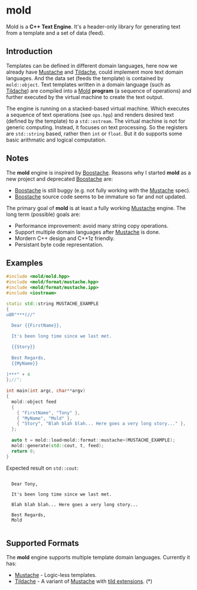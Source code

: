 # mold

Mold is a **C++ Text Engine**. It's a header-only library for generating
text from a template and a set of data (feed).

Introduction
------------

Templates can be defined in different domain languages, here now we already
have [Mustache][mustache] and [Tildache][tildache], could implement more
text domain languages. And the data set (feeds the template) is contained
by `mold::object`. Text templates written in a domain language
(such as [Tildache][tildache]) are compiled into a [Mold][mold] **program**
(a sequence of operations) and further executed by the virtual
machine to create the text output.

The engine is running on a stacked-based virtual machine. Which executes a
sequence of text operations (see `ops.hpp`) and renders desired text
(defined by the template) to a `std::ostream`. The virtual machine is not
for generic computing. Instead, it focuses on text processing. So the
registers are `std::string` based, rather then `int` or `float`. But it do
supports some basic arithmatic and logical computation.

Notes
-----

The **mold** engine is inspired by [Boostache][boostache]. Reasons why I started
**mold** as a new project and deprecated [Boostache][boostache] are:

  * [Boostache][boostache] is still buggy (e.g. not fully working with the [Mustache][mustache] spec).
  * [Boostache][boostache] source code seems to be immature so far and not updated.

The primary goal of **mold** is at least a fully working [Mustache][mustache] engine.
The long term (possible) goals are:

  * Performance improvement: avoid many string copy operations.
  * Support multiple domain languages after [Mustache][mustache] is done.
  * Mordern C++ design and C++1z friendly.
  * Persistant byte code representation.

Examples
--------

```c++
#include <mold/mold.hpp>
#include <mold/format/mustache.hpp>
#include <mold/format/mustache.ipp>
#include <iostream>

static std::string MUSTACHE_EXAMPLE
{
u8R"***(//"
  
  Dear {{FirstName}},

  It's been long time since we last met.

  {{Story}}
  
  Best Regards,
  {{MyName}}
  
)***" + 4
};//";
  
int main(int argc, char**argv)
{
  mold::object feed
  {
    { "FirstName", "Tony" },
    { "MyName", "Mold" },
    { "Story", "Blah blah blah... Here goes a very long story..." },
  };
  
  auto t = mold::load<mold::format::mustache>(MUSTACHE_EXAMPLE);
  mold::generate(std::cout, t, feed);
  return 0;
}
```

Expected result on `std::cout`:

```
  
  Dear Tony,

  It's been long time since we last met.

  Blah blah blah... Here goes a very long story...
  
  Best Regards,
  Mold
  
```

Supported Formats
-----------------

The **mold** engine supports multiple template domain languages. Currently it has:

  * [Mustache][mustache] - Logic-less templates.
  * [Tildache][tildache] - A variant of [Mustache][mustache] with [tild extensions][tild-ext]. (*)

[boostache]: https://github.com/cierelabs/boostache
[mustache]: http://mustache.github.io/mustache.5.html
[tildache]: https://github.com/duzy/mold/wiki/tildache
[tild-ext]: https://github.com/duzy/mold/wiki/tild-extensions
[mold]: https://github.com/extbit/mold
